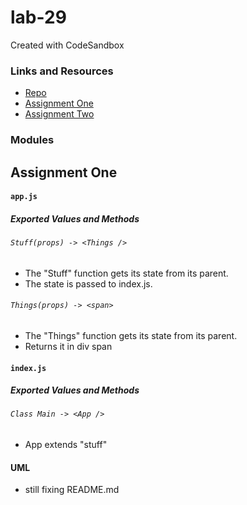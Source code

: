 # lab-29
Created with CodeSandbox

### Links and Resources
* [Repo](https://github.com/mattoattacko/lab-29)
* [Assignment One](https://codesandbox.io/s/303z96pn4q)
* [Assignment Two](https://codesandbox.io/s/ywnz6r44vj)

### Modules
## Assignment One

#### `app.js`
##### Exported Values and Methods

###### `Stuff(props) -> <Things />`
* The "Stuff" function gets its state from its parent.   
* The state is passed to index.js.

###### `Things(props) -> <span>`
* The "Things" function gets its state from its parent.
* Returns it in div span

#### `index.js`
##### Exported Values and Methods

###### `Class Main -> <App />`
* App extends "stuff"

#### UML
* still fixing README.md
